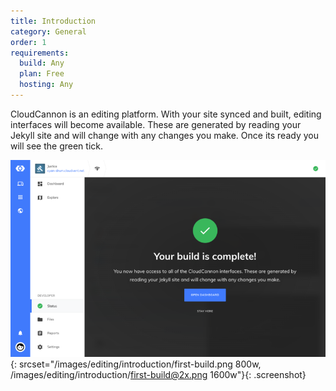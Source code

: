 ```yaml
---
title: Introduction
category: General
order: 1
requirements:
  build: Any
  plan: Free
  hosting: Any
---
```


CloudCannon is an editing platform. With your site synced and built, editing interfaces will become available. These are generated by reading your Jekyll site and will change with any changes you make. Once its ready you will see the green tick.

![Ready to edit popout](/images/editing/introduction/first-build.png){: srcset="/images/editing/introduction/first-build.png 800w, /images/editing/introduction/first-build@2x.png 1600w"}{: .screenshot}
